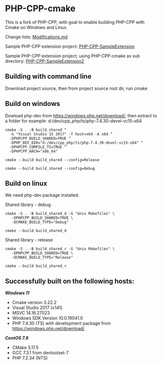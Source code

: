 PHP-CPP-cmake
=============
This is a fork of PHP-CPP, with goal to enable
building PHP-CPP with Cmake on Windows and Linux.

Change lists: [Modifications.md](https://github.com/jefrisibarani/PHP-CPP-cmake/blob/master/Modifications.md)

Sample PHP-CPP extension project: [PHP-CPP-SampleExtension](https://github.com/jefrisibarani/PHP-CPP-SampleExtension)

Sample PHP-CPP extension project, using PHP-CPP-cmake as sub directory: [PHP-CPP-SampleExtension2](https://github.com/jefrisibarani/PHP-CPP-SampleExtension2)

## Building with command line
Download project source, then from project source root dir, run cmake 

## Build on windows
Dowload php-dev from https://windows.php.net/download/, then extract to a folder for example: d:/dev/cpp_php/ts/php-7.4.30-devel-vc15-x64
```
cmake -S . -B build_shared ^
  -G "Visual Studio 15 2017" -T host=x64 -A x64 ^
  -DPHPCPP_BUILD_SHARED=TRUE ^
  -DPHP_DEV_DIR="d:/dev/cpp_php/ts/php-7.4.30-devel-vc15-x64" ^
  -DPHPCPP_COMPILE_TS=TRUE ^
  -DPHPCPP_ARCH="x86_64"
```  
```
cmake --build build_shared --config=Release
```
```
cmake --build build_shared --config=Debug
```
## Build on linux
We need php-dev package installed.

Shared library - debug 
```
cmake -S . -B build_shared_d -G "Unix Makefiles" \
   -DPHPCPP_BUILD_SHARED=TRUE \
   -DCMAKE_BUILD_TYPE="Debug"
```
```
cmake --build build_shared_d
```

Shared library - release 
```
cmake -S . -B build_shared_r -G "Unix Makefiles" \
   -DPHPCPP_BUILD_SHARED=TRUE \
   -DCMAKE_BUILD_TYPE="Release"
```
```
cmake --build build_shared_r
```



## Successfully built on the following hosts:

***Windows 11***
- Cmake version 3.22.2
- Visual Studio 2017 (v141)
- MSVC 14.16.27023
- Windows SDK Version 10.0.19041.0
- PHP 7.4.30 (TS) with development package from https://windows.php.net/download/

***CentOS 7.9***
- CMake 3.17.5
- GCC 7.3.1 from  devtoolset-7
- PHP 7.2.34 (NTS)